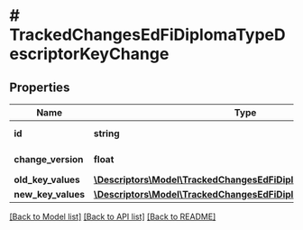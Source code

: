 # # TrackedChangesEdFiDiplomaTypeDescriptorKeyChange

## Properties

Name | Type | Description | Notes
------------ | ------------- | ------------- | -------------
**id** | **string** | Resource identifier | [optional]
**change_version** | **float** | Change version | [optional]
**old_key_values** | [**\Descriptors\Model\TrackedChangesEdFiDiplomaTypeDescriptorKey**](TrackedChangesEdFiDiplomaTypeDescriptorKey.md) |  | [optional]
**new_key_values** | [**\Descriptors\Model\TrackedChangesEdFiDiplomaTypeDescriptorKey**](TrackedChangesEdFiDiplomaTypeDescriptorKey.md) |  | [optional]

[[Back to Model list]](../../README.md#models) [[Back to API list]](../../README.md#endpoints) [[Back to README]](../../README.md)
